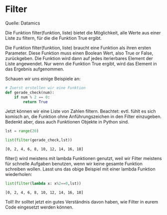 # Filter

Quelle: Datamics

Die Funktion filter(funktion, liste) bietet die Möglichkeit, alle Werte aus einer Liste zu filtern, für die die Funktion True ergibt.

Die Funktion filter(funktion, liste) braucht eine Funktion als ihren ersten Parameter. Diese Funktion muss einen Boolean Wert, also True or False, zurückgeben. Die Funktion wird dann auf jedes iterierbares Element der Liste angewendet. Nur wenn die Funktion True ergibt, wird das Element in das Ergebnis aufgenommen.

Schauen wir uns einige Beispiele an:


```python
# Zuerst erstellen wir eine Funktion
def gerade_check(num):
    if num % 2 == 0:
        return True
```

Jetzt können wir eine Liste von Zahlen filtern. Beachtet: evtl. fühlt es sich komisch an, die Funktion ohne Anführungszeichen in den Filter einzugeben. Bedenkt aber, dass auch Funktionen Objekte in Python sind.


```python
lst = range(20)

list(filter(gerade_check,lst))
```




    [0, 2, 4, 6, 8, 10, 12, 14, 16, 18]



filter() wird meistens mit lambda Funktionen genutzt, weil wir Filter meistens für schnelle Aufgaben benutzen, wenn wir keine gesamte Funktion schreiben wollen. Lasst uns das obige Beispiel mit einer lambda Funktion wiederholen:


```python
list(filter(lambda x: x%2==0,lst))
```




    [0, 2, 4, 6, 8, 10, 12, 14, 16, 18]



Toll! Ihr solltet jetzt ein gutes Verständnis davon haben, wie Filter in eurem Code eingesetzt werden können.
